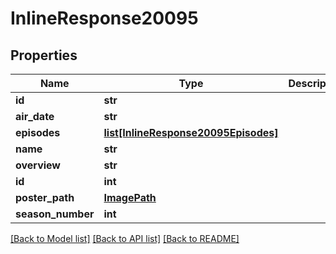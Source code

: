 # InlineResponse20095

## Properties
Name | Type | Description | Notes
------------ | ------------- | ------------- | -------------
**id** | **str** |  | [optional] 
**air_date** | **str** |  | [optional] 
**episodes** | [**list[InlineResponse20095Episodes]**](InlineResponse20095Episodes.md) |  | [optional] 
**name** | **str** |  | [optional] 
**overview** | **str** |  | [optional] 
**id** | **int** |  | [optional] 
**poster_path** | [**ImagePath**](ImagePath.md) |  | [optional] 
**season_number** | **int** |  | [optional] 

[[Back to Model list]](../README.md#documentation-for-models) [[Back to API list]](../README.md#documentation-for-api-endpoints) [[Back to README]](../README.md)

